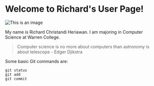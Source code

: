 # **Welcome to Richard's User Page!**
![This is an image](https://myoctocat.com/assets/images/base-octocat.svg)

My name is Richard Christandi Heriawan. I am majoring in Computer Science at Warren College. 

> Computer science is no more about computers than astronomy is about telescope - Edger Djikstra

Some basic Git commands are:
```
git status
git add
git commit
```